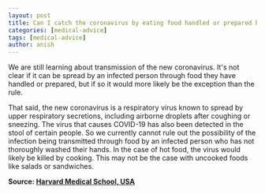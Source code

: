 ```yaml
---
layout: post
title: Can I catch the coronavirus by eating food handled or prepared by others?
categories: [medical-advice]
tags: [medical-advice]
author: anish
---
```


We are still learning about transmission of the new coronavirus. It's not clear if it can be spread by an infected person through food they have handled or prepared, but if so it would more likely be the exception than the rule.

That said, the new coronavirus is a respiratory virus known to spread by upper respiratory secretions, including airborne droplets after coughing or sneezing. The virus that causes COVID-19 has also been detected in the stool of certain people. So we currently cannot rule out the possibility of the infection being transmitted through food by an infected person who has not thoroughly washed their hands. In the case of hot food, the virus would likely be killed by cooking. This may not be the case with uncooked foods like salads or sandwiches.

**Source: [Harvard Medical School, USA](https://www.health.harvard.edu/diseases-and-conditions/covid-19-basics)**